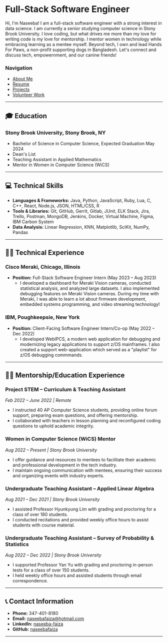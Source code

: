 # Full-Stack Software Engineer

Hi, I'm Naseeba! I am a full-stack software engineer with a strong interest in data science. I am currently a senior studying computer science in Stony Brook University.
I love coding, but what drives me more than my love for writing code is my love for mentorship. I mentor women in technology while embracing learning as a mentee myself. Beyond tech, I own and lead Hands For Paws, a non-profit supporting dogs in Bangladesh. Let's connect and discuss tech, empowernment, and our canine friends!

### Navigation
- [About Me](./about.md)
- [Resume](./resume.md)
- [Projects](./projects.md)
- [Volunteer Work](./volunteer.md)

---

## 🎓 Education
### Stony Brook University, Stony Brook, NY
- Bachelor of Science in Computer Science, Expected Graduation May 2024
- Dean's List
- Teaching Assistant in Applied Mathematics
- Mentor in Women in Computer Science (WiCS)

---

## 💻 Technical Skills
- **Languages & Frameworks:** Java, Python, JavaScript, Ruby, Lua, C, C++, React, Node.js, JSON, HTML/CSS, R
- **Tools & Libraries:** Git, GitHub, Gerrit, Gitlab, JUnit, ELK Stack, Jira, Trello, Postman, MongoDB, Jenkins, Docker, Virtual Machine, Figma, IBM Carbon System
- **Data Analysis:** Linear Regression, KNN, Matplotlib, SciKit, NumPy, Pandas

---

## 👩‍💼 Technical Experience
### Cisco Meraki, Chicago, Illinois
- **Position:** Full-Stack Software Engineer Intern (May 2023 – Aug 2023)
  - I developed a dashboard for Meraki Vision cameras, conducted statistical analysis, and analyzed large datasets. I also implemented debugging features on Meraki Vision cameras. During my time with Meraki, I was able to learn a lot about firmware development, embedded systems programming, and video streaming technology!
  
### IBM, Poughkeepsie, New York
- **Position:** Client-Facing Software Engineer Intern/Co-op (May 2022 – Dec 2022)
  - I developed WebIPCS, a modern web application for debugging and modernizing legacy applications to support z/OS mainframes. I also created a support web-application which served as a "playlist" for z/OS debugging commmands.

---
## 👩‍🏫 Mentorship/Education Experience

### Project STEM – Curriculum & Teaching Assistant
_Feb 2022 – June 2022 | Remote_
- I instructed 40 AP Computer Science students, providing online forum support, preparing exam questions, and offering mentorship.
- I collaborated with teachers in lesson planning and reconfigured coding questions to uphold academic integrity.

### Women in Computer Science (WiCS) Mentor
_Aug 2022 – Present | Stony Brook University_
- I offer guidance and resources to mentees to facilitate their academic and professional development in the tech industry.
- I maintain ongoing communication with mentees, ensuring their success and organizing events with industry experts.

### Undergraduate Teaching Assistant – Applied Linear Algebra
_Aug 2021 – Dec 2021 | Stony Brook University_
- I assisted Professor Hyunkyung Lim with grading and proctoring for a class of over 180 students.
- I conducted recitations and provided weekly office hours to assist students with course material.

### Undergraduate Teaching Assistant – Survey of Probability & Statistics
_Aug 2022 – Dec 2022 | Stony Brook University_
- I supported Professor Yan Yu with grading and proctoring in-person tests for a class of over 150 students.
- I held weekly office hours and assisted students through email correspondence.

---
## 📞 Contact Information
- **Phone:** 347-401-8180
- **Email:** [naseebafaiza@hotmail.com](mailto:naseebafaiza@hotmail.com)
- **LinkedIn:** [naseeba-faiza](https://www.linkedin.com/in/naseeba-faiza-bbb0871b0/)
- **GitHub:** [naseebafaiza](https://github.com/naseebafaiza)
---

